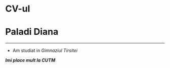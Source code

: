 # CV-ul

**Paladi Diana**  
=============

___

- Am studiat in *Gimnaziul Tirsitei*  

***Imi place mult la CUTM***



